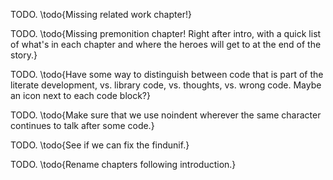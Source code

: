 TODO. \todo{Missing related work chapter!}

TODO. \todo{Missing premonition chapter! Right after intro, with a quick list of what's in each chapter and where the heroes will get to at the end of the story.}

TODO. \todo{Have some way to distinguish between code that is part of the literate development, vs. library code, vs. thoughts, vs. wrong code. Maybe an icon next to each code block?}

TODO. \todo{Make sure that we use noindent wherever the same character continues to talk after some code.}

TODO. \todo{See if we can fix the findunif.}

TODO. \todo{Rename chapters following introduction.}
